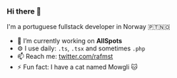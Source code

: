 ### Hi there 👋

I'm a portuguese fullstack developer in Norway 	🇵🇹🇳🇴

- 🔭 I’m currently working on **AllSpots**
- ⚙️ I use daily: `.ts`, `.tsx` and sometimes `.php`
- 📫 Reach me: [twitter.com/rafmst](https://twitter.com/rafmst)
- ⚡ Fun fact: I have a cat named Mowgli 🐱
